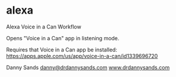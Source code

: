 # alexa
Alexa Voice in a Can Workflow

Opens "Voice in a Can" app in listening mode.

Requires that Voice in a Can app be installed: https://apps.apple.com/us/app/voice-in-a-can/id1339696720

Danny Sands
danny@drdannysands.com
www.drdannysands.com
